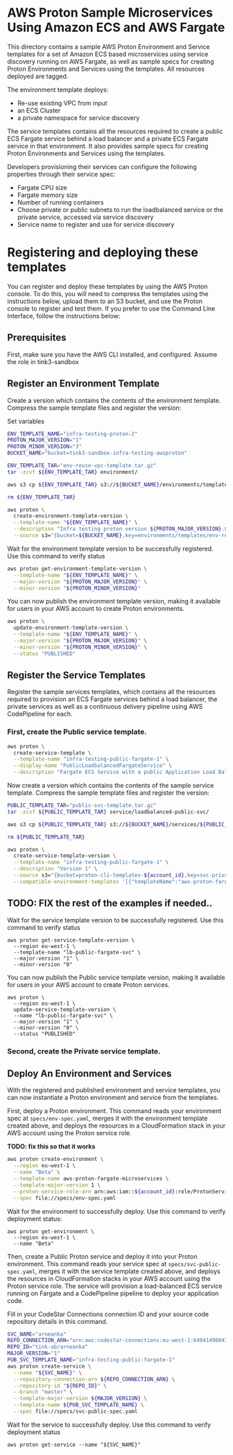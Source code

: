 # AWS Proton Sample Microservices Using Amazon ECS and AWS Fargate

This directory contains a sample AWS Proton Environment and Service templates for a set of Amazon ECS based microservices using service discovery running on AWS Fargate, as well as sample specs for creating Proton Environments and Services using the templates. All resources deployed are tagged.

The environment template deploys:
- Re-use existing VPC from input
- an ECS Cluster
- a private namespace for service discovery

The service templates contains all the resources required to create a public ECS Fargate service behind a load balancer and a private ECS Fargate service in that environment. It also provides sample specs for creating Proton Environments and Services using the templates.

Developers provisioning their services can configure the following properties through their service spec:

- Fargate CPU size
- Fargate memory size
- Number of running containers
- Choose private or public subnets to run the loadbalanced service or the private service, accessed via service discovery
- Service name to register and use for service discovery

# Registering and deploying these templates

You can register and deploy these templates by using the AWS Proton console. To do this, you will need to compress the templates using the instructions below, upload them to an S3 bucket, and use the Proton console to register and test them. If you prefer to use the Command Line Interface, follow the instructions below:

## Prerequisites

First, make sure you have the AWS CLI installed, and configured.
Assume the role in tink3-sandbox

## Register an Environment Template

Create a version which contains the contents of the environment template. Compress the sample template files and register the version:

Set variables
```bash
ENV_TEMPLATE_NAME="infra-testing-proton-2"
PROTON_MAJOR_VERSION="1"
PROTON_MINOR_VERSION="3"
BUCKET_NAME="bucket=tink3-sandbox-infra-testing-awsproton"
```

```bash
ENV_TEMPLATE_TAR="env-reuse-vpc-template.tar.gz"
tar -zcvf ${ENV_TEMPLATE_TAR} environment/

aws s3 cp ${ENV_TEMPLATE_TAR} s3://${BUCKET_NAME}/environments/templates/${ENV_TEMPLATE_TAR}

rm ${ENV_TEMPLATE_TAR}

aws proton \
  create-environment-template-version \
  --template-name "${ENV_TEMPLATE_NAME}" \
  --description "Infra testing proton version ${PROTON_MAJOR_VERSION}.${PROTON_MINOR_VERSION}" \
  --source s3="{bucket=${BUCKET_NAME},key=environments/templates/env-reuse-vpc-template.tar.gz}"
```

Wait for the environment template version to be successfully registered. Use this command to verify status

```bash
aws proton get-environment-template-version \
  --template-name "${ENV_TEMPLATE_NAME}" \
  --major-version "${PROTON_MAJOR_VERSION}" \
  --minor-version "${PROTON_MINOR_VERSION}"
```

You can now publish the environment template version, making it available for users in your AWS account to create Proton environments.

```bash
aws proton \
  update-environment-template-version \
  --template-name "${ENV_TEMPLATE_NAME}" \
  --major-version "${PROTON_MAJOR_VERSION}" \
  --minor-version "${PROTON_MINOR_VERSION}" \
  --status "PUBLISHED"
```

## Register the Service Templates

Register the sample services templates, which contains all the resources required to provision an ECS Fargate services behind a load balancer, the private services as well as a continuous delivery pipeline using AWS CodePipeline for each.

### First, create the Public service template.

```bash
aws proton \
  create-service-template \
  --template-name "infra-testing-public-fargate-1" \
  --display-name "PublicLoadbalancedFargateService" \
  --description "Fargate ECS Service with a public Application Load Balancer"
```

Now create a version which contains the contents of the sample service template. Compress the sample template files and register the version:

```bash
PUBLIC_TEMPLATE_TAR="public-svc-template.tar.gz"
tar -zcvf ${PUBLIC_TEMPLATE_TAR} service/loadbalanced-public-svc/

aws s3 cp ${PUBLIC_TEMPLATE_TAR} s3://${BUCKET_NAME}/services/${PUBLIC_TEMPLATE_TAR}

rm ${PUBLIC_TEMPLATE_TAR}

aws proton \
  create-service-template-version \
  --template-name "infra-testing-public-fargate-1" \
  --description "Version 1" \
  --source s3="{bucket=proton-cli-templates-${account_id},key=svc-private-template.tar.gz}" \
  --compatible-environment-templates '[{"templateName":"aws-proton-fargate-microservices","majorVersion":"1"}]'
```




## TODO: FIX the rest of the examples if needed..

Wait for the service template version to be successfully registered. Use this command to verify status

```
aws proton get-service-template-version \
  --region eu-west-1 \
  --template-name "lb-public-fargate-svc" \
  --major-version "1" \
  --minor-version "0"
```

You can now publish the Public service template version, making it available for users in your AWS account to create Proton services.

```
aws proton \
  --region eu-west-1 \
  update-service-template-version \
  --name "lb-public-fargate-svc" \
  --major-version "1" \
  --minor-version "0" \
  --status "PUBLISHED"
```

### Second, create the Private service template.

## Deploy An Environment and Services

With the registered and published environment and service templates, you can now instantiate a Proton environment and service from the templates.

First, deploy a Proton environment. This command reads your environment spec at `specs/env-spec.yaml`, merges it with the environment template created above, and deploys the resources in a CloudFormation stack in your AWS account using the Proton service role.

**TODO: fix this so that it works**
```bash
aws proton create-environment \
  --region eu-west-1 \
  --name "Beta" \
  --template-name aws-proton-fargate-microservices \
  --template-major-version 1 \
  --proton-service-role-arn arn:aws:iam::${account_id}:role/ProtonServiceRole \
  --spec file://specs/env-spec.yaml
```

Wait for the environment to successfully deploy. Use this command to verify deployment status:

```
aws proton get-environment \
  --region eu-west-1 \
  --name "Beta"
```

Then, create a Public Proton service and deploy it into your Proton environment.  This command reads your service spec at `specs/svc-public-spec.yaml`, merges it with the service template created above, and deploys the resources in CloudFormation stacks in your AWS account using the Proton service role.  The service will provision a load-balanced ECS service running on Fargate and a CodePipeline pipeline to deploy your application code.

Fill in your CodeStar Connections connection ID and your source code repository details in this command.

```bash
SVC_NAME="arneanka"
REPO_CONNECTION_ARN="arn:aws:codestar-connections:eu-west-1:649414960431:connection/6c521ae7-eec2-42d9-8f82-1c2fc5ab2b4e"
REPO_ID="tink-ab/arneanka"
MAJOR_VERSION="1"
PUB_SVC_TEMPLATE_NAME="infra-testing-public-fargate-1"
aws proton create-service \
  --name "${SVC_NAME}" \
  --repository-connection-arn ${REPO_CONNECTION_ARN} \
  --repository-id "${REPO_ID}" \
  --branch "master" \
  --template-major-version ${MAJOR_VERSION} \
  --template-name ${PUB_SVC_TEMPLATE_NAME} \
  --spec file://specs/svc-public-spec.yaml
```

Wait for the service to successfully deploy. Use this command to verify deployment status

```
aws proton get-service --name "${SVC_NAME}"
```

